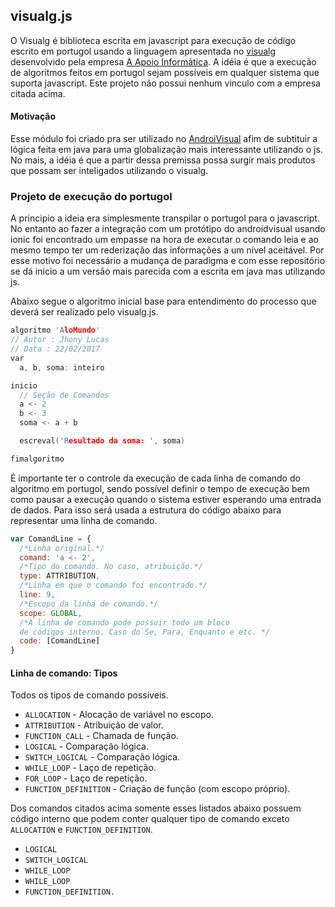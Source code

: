 ## visualg.js

O Visualg é biblioteca escrita em javascript para execução de código escrito em portugol usando a linguagem apresentada no [visualg](http://www.apoioinformatica.inf.br/produtos/visualg) desenvolvido pela empresa [A Apoio Informática](http://www.apoioinformatica.inf.br/empresa). A idéia é que a execução de algoritmos feitos em portugol sejam possíveis em qualquer sistema que suporta javascript. Este projeto não possui nenhum vinculo com a empresa citada acima.


#### Motivação

Esse módulo foi criado pra ser utilizado no [AndroiVisual](https://play.google.com/store/apps/details?id=av.androidvisual&hl=pt_BR) afim de subtituir a lógica feita em java para uma globalização mais interessante utilizando o js. No mais, a idéia é que a partir dessa premissa possa surgir mais produtos que possam ser inteligados utilizando o visualg.

### Projeto de execução do portugol

A principio a ideia era simplesmente transpilar o portugol para o javascript. No entanto ao fazer a integração com um protótipo do androidvisual usando ionic foi encontrado um empasse na hora de executar o comando leia e ao mesmo tempo ter um rederização das informações a um nível aceitável. Por esse motivo foi necessário a mudança de paradigma e com esse repositório se dá inicio a um versão mais parecida com a escrita em java mas utilizando js.


Abaixo segue o algoritmo inicial base para entendimento do processo que deverá ser realizado pelo visualg.js.

```c
algoritmo 'AloMundo'
// Autor : Jhony Lucas
// Data : 22/02/2017
var
  a, b, soma: inteiro

inicio
  // Seção de Comandos
  a <- 2
  b <- 3
  soma <- a + b

  escreval('Resultado da soma: ', soma)

fimalgoritmo
```

É importante ter o controle da execução de cada linha de comando do algoritmo em portugol, sendo possível definir o tempo de execução bem como pausar a execução quando o sistema estiver esperando uma entrada de dados. Para isso será usada a estrutura do código abaixo para representar uma linha de comando.

```js
var ComandLine = {
  /*Linha original.*/
  comand: 'a <- 2',
  /*Tipo do comando. No caso, atribuição.*/
  type: ATTRIBUTION,
  /*Linha em que o comando foi encontrado.*/
  line: 9,
  /*Escopo da linha de comando.*/
  scope: GLOBAL,
  /*A linha de comando pode possuir todo um bloco
  de códigos interno. Caso do Se, Para, Enquanto e etc. */
  code: [ComandLine]
}
```

#### Linha de comando: Tipos

Todos os tipos de comando possíveis.

* ``ALLOCATION``  - Alocação de variável no escopo.
* ``ATTRIBUTION`` - Atribuição de valor.
* ``FUNCTION_CALL`` - Chamada de função.
* ``LOGICAL`` - Comparação lógica.
* ``SWITCH_LOGICAL`` - Comparação lógica.
* ``WHILE_LOOP`` - Laço de repetição.
* ``FOR_LOOP`` - Laço de repetição.
* ``FUNCTION_DEFINITION`` - Criação de função (com escopo próprio).

Dos comandos citados acima somente esses listados abaixo possuem código interno que podem conter qualquer tipo de comando exceto ``ALLOCATION`` e ``FUNCTION_DEFINITION``.

* ``LOGICAL``
* ``SWITCH_LOGICAL``
* ``WHILE_LOOP``
* ``WHILE_LOOP``
* ``FUNCTION_DEFINITION.``
